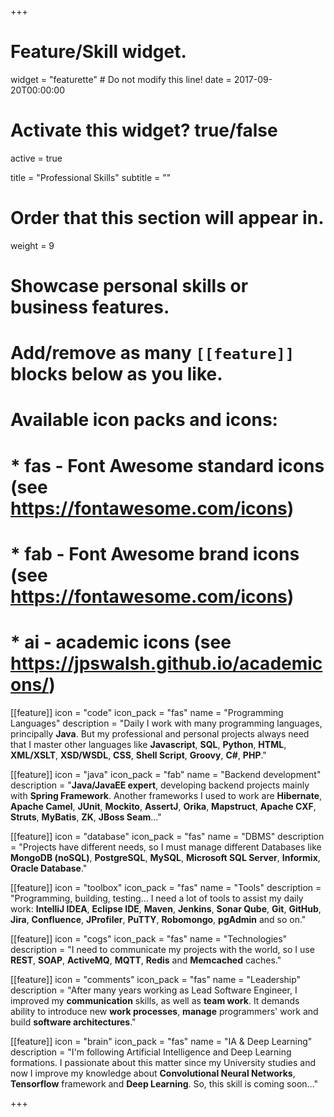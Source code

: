 +++
# Feature/Skill widget.
widget = "featurette"  # Do not modify this line!
date = 2017-09-20T00:00:00

# Activate this widget? true/false
active = true

title = "Professional Skills"
subtitle = ""

# Order that this section will appear in.
weight = 9

# Showcase personal skills or business features.
# 
# Add/remove as many `[[feature]]` blocks below as you like.
# 
# Available icon packs and icons:
# * fas - Font Awesome standard icons (see https://fontawesome.com/icons)
# * fab - Font Awesome brand icons (see https://fontawesome.com/icons)
# * ai - academic icons (see https://jpswalsh.github.io/academicons/)

[[feature]]
  icon = "code"
  icon_pack = "fas"
  name = "Programming Languages"
  description = "Daily I work with many programming languages, principally <strong>Java</strong>. But my professional and personal projects always need that I master other languages like <strong>Javascript</strong>, <strong>SQL</strong>, <strong>Python</strong>, <strong>HTML</strong>, <strong>XML/XSLT</strong>, <strong>XSD/WSDL</strong>, <strong>CSS</strong>, <strong>Shell Script</strong>, <strong>Groovy</strong>, <strong>C#</strong>, <strong>PHP</strong>."

[[feature]]
  icon = "java"
  icon_pack = "fab"
  name = "Backend development"
  description = "<strong>Java/JavaEE expert</strong>, developing backend projects mainly with <strong>Spring Framework</strong>. Another frameworks I used to work are <strong>Hibernate</strong>, <strong>Apache Camel</strong>, <strong>JUnit</strong>, <strong>Mockito</strong>, <strong>AssertJ</strong>, <strong>Orika</strong>, <strong>Mapstruct</strong>, <strong>Apache CXF</strong>, <strong>Struts</strong>, <strong>MyBatis</strong>, <strong>ZK</strong>, <strong>JBoss Seam</strong>..."
  
[[feature]]
  icon = "database"
  icon_pack = "fas"
  name = "DBMS"
  description = "Projects have different needs, so I must manage different Databases like <b>MongoDB (noSQL)</b>, <b>PostgreSQL</b>, <b>MySQL</b>, <b>Microsoft SQL Server</b>, <b>Informix</b>, <b>Oracle Database</b>."
  
[[feature]]
  icon = "toolbox"
  icon_pack = "fas"
  name = "Tools"
  description = "Programming, building, testing... I need a lot of tools to assist my daily work: <b>IntelliJ IDEA</b>, <b>Eclipse IDE</b>, <b>Maven</b>, <b>Jenkins</b>, <b>Sonar Qube</b>, <b>Git</b>, <b>GitHub</b>, <b>Jira</b>, <b>Confluence</b>, <b>JProfiler</b>, <b>PuTTY</b>, <b>Robomongo</b>, <b>pgAdmin</b> and so on."     
  
[[feature]]
  icon = "cogs"
  icon_pack = "fas"
  name = "Technologies"
  description = "I need to communicate my projects with the world, so I use <b>REST</b>, <b>SOAP</b>, <b>ActiveMQ</b>, <b>MQTT</b>, <b>Redis</b> and <b>Memcached</b> caches."
  
[[feature]]
  icon = "comments"
  icon_pack = "fas"
  name = "Leadership"
  description = "After many years working as Lead Software Engineer, I improved my <b>communication</b> skills, as well as <b>team work</b>. It demands ability to introduce new <b>work processes</b>, <b>manage</b> programmers' work and build <b>software architectures</b>."  
  
[[feature]]
  icon = "brain"
  icon_pack = "fas"
  name = "IA & Deep Learning"
  description = "I'm following Artificial Intelligence and Deep Learning formations. I passionate about this matter since my University studies and now I improve my knowledge about <b>Convolutional Neural Networks</b>, <b>Tensorflow</b> framework and <b>Deep Learning</b>. So, this skill is coming soon..."  

+++
